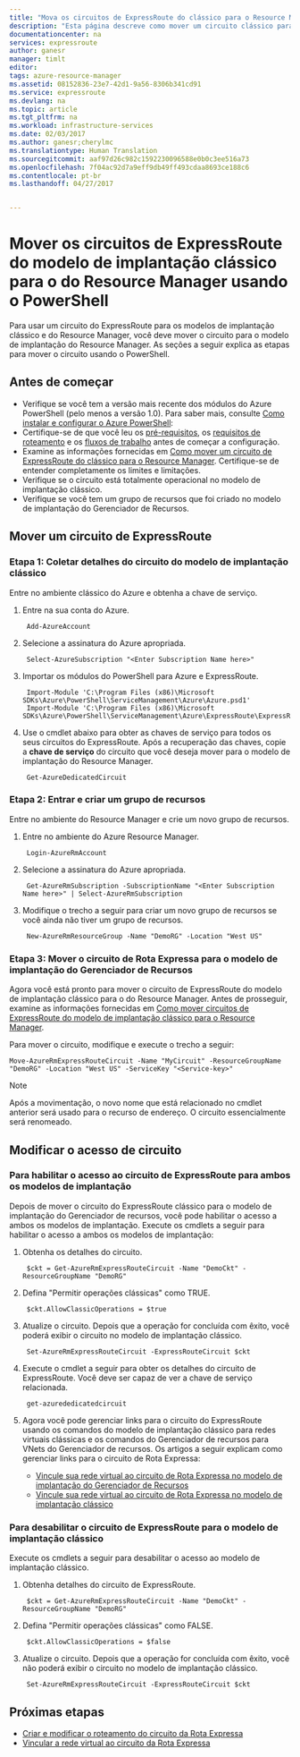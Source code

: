 ```yaml
---
title: "Mova os circuitos de ExpressRoute do clássico para o Resource Manager | Microsoft Docs"
description: "Esta página descreve como mover um circuito clássico para o modelo de implantação do Resource Manager usando o PowerShell."
documentationcenter: na
services: expressroute
author: ganesr
manager: timlt
editor: 
tags: azure-resource-manager
ms.assetid: 08152836-23e7-42d1-9a56-8306b341cd91
ms.service: expressroute
ms.devlang: na
ms.topic: article
ms.tgt_pltfrm: na
ms.workload: infrastructure-services
ms.date: 02/03/2017
ms.author: ganesr;cherylmc
ms.translationtype: Human Translation
ms.sourcegitcommit: aaf97d26c982c1592230096588e0b0c3ee516a73
ms.openlocfilehash: 7f04ac92d7a9eff9db49ff493cdaa8693ce188c6
ms.contentlocale: pt-br
ms.lasthandoff: 04/27/2017


---
```

# <a name="move-expressroute-circuits-from-the-classic-to-the-resource-manager-deployment-model-using-powershell"></a>Mover os circuitos de ExpressRoute do modelo de implantação clássico para o do Resource Manager usando o PowerShell

Para usar um circuito do ExpressRoute para os modelos de implantação clássico e do Resource Manager, você deve mover o circuito para o modelo de implantação do Resource Manager. As seções a seguir explica as etapas para mover o circuito usando o PowerShell.

## <a name="before-you-begin"></a>Antes de começar
* Verifique se você tem a versão mais recente dos módulos do Azure PowerShell (pelo menos a versão 1.0). Para saber mais, consulte [Como instalar e configurar o Azure PowerShell](/powershell/azure/overview):
* Certifique-se de que você leu os [pré-requisitos](expressroute-prerequisites.md), os [requisitos de roteamento](expressroute-routing.md) e os [fluxos de trabalho](expressroute-workflows.md) antes de começar a configuração.
* Examine as informações fornecidas em [Como mover um circuito de ExpressRoute do clássico para o Resource Manager](expressroute-move.md). Certifique-se de entender completamente os limites e limitações.
* Verifique se o circuito está totalmente operacional no modelo de implantação clássico.
* Verifique se você tem um grupo de recursos que foi criado no modelo de implantação do Gerenciador de Recursos.

## <a name="move-an-expressroute-circuit"></a>Mover um circuito de ExpressRoute

### <a name="step-1-gather-circuit-details-from-the-classic-deployment-model"></a>Etapa 1: Coletar detalhes do circuito do modelo de implantação clássico
Entre no ambiente clássico do Azure e obtenha a chave de serviço.

1. Entre na sua conta do Azure.

        Add-AzureAccount

2. Selecione a assinatura do Azure apropriada.

        Select-AzureSubscription "<Enter Subscription Name here>"

3. Importar os módulos do PowerShell para Azure e ExpressRoute.

        Import-Module 'C:\Program Files (x86)\Microsoft SDKs\Azure\PowerShell\ServiceManagement\Azure\Azure.psd1'
        Import-Module 'C:\Program Files (x86)\Microsoft SDKs\Azure\PowerShell\ServiceManagement\Azure\ExpressRoute\ExpressRoute.psd1'

4. Use o cmdlet abaixo para obter as chaves de serviço para todos os seus circuitos do ExpressRoute. Após a recuperação das chaves, copie a **chave de serviço** do circuito que você deseja mover para o modelo de implantação do Resource Manager.

        Get-AzureDedicatedCircuit

### <a name="step-2-sign-in-and-create-a-resource-group"></a>Etapa 2: Entrar e criar um grupo de recursos
Entre no ambiente do Resource Manager e crie um novo grupo de recursos.

1. Entre no ambiente do Azure Resource Manager.

        Login-AzureRmAccount

2. Selecione a assinatura do Azure apropriada.

        Get-AzureRmSubscription -SubscriptionName "<Enter Subscription Name here>" | Select-AzureRmSubscription

3. Modifique o trecho a seguir para criar um novo grupo de recursos se você ainda não tiver um grupo de recursos.

        New-AzureRmResourceGroup -Name "DemoRG" -Location "West US"

### <a name="step-3-move-the-expressroute-circuit-to-the-resource-manager-deployment-model"></a>Etapa 3: Mover o circuito de Rota Expressa para o modelo de implantação do Gerenciador de Recursos
Agora você está pronto para mover o circuito de ExpressRoute do modelo de implantação clássico para o do Resource Manager. Antes de prosseguir, examine as informações fornecidas em [Como mover circuitos de ExpressRoute do modelo de implantação clássico para o Resource Manager](expressroute-move.md).

Para mover o circuito, modifique e execute o trecho a seguir:

    Move-AzureRmExpressRouteCircuit -Name "MyCircuit" -ResourceGroupName "DemoRG" -Location "West US" -ServiceKey "<Service-key>"

> [!NOTE]
> Após a movimentação, o novo nome que está relacionado no cmdlet anterior será usado para o recurso de endereço. O circuito essencialmente será renomeado.
> 

## <a name="modify-circuit-access"></a>Modificar o acesso de circuito

### <a name="to-enable-expressroute-circuit-access-for-both-deployment-models"></a>Para habilitar o acesso ao circuito de ExpressRoute para ambos os modelos de implantação
Depois de mover o circuito do ExpressRoute clássico para o modelo de implantação do Gerenciador de recursos, você pode habilitar o acesso a ambos os modelos de implantação. Execute os cmdlets a seguir para habilitar o acesso a ambos os modelos de implantação:

1. Obtenha os detalhes do circuito.

        $ckt = Get-AzureRmExpressRouteCircuit -Name "DemoCkt" -ResourceGroupName "DemoRG"

2. Defina "Permitir operações clássicas" como TRUE.

        $ckt.AllowClassicOperations = $true

3. Atualize o circuito. Depois que a operação for concluída com êxito, você poderá exibir o circuito no modelo de implantação clássico.

        Set-AzureRmExpressRouteCircuit -ExpressRouteCircuit $ckt

4. Execute o cmdlet a seguir para obter os detalhes do circuito de ExpressRoute. Você deve ser capaz de ver a chave de serviço relacionada. 

        get-azurededicatedcircuit

5. Agora você pode gerenciar links para o circuito do ExpressRoute usando os comandos do modelo de implantação clássico para redes virtuais clássicas e os comandos do Gerenciador de recursos para VNets do Gerenciador de recursos. Os artigos a seguir explicam como gerenciar links para o circuito de Rota Expressa:

    * [Vincule sua rede virtual ao circuito de Rota Expressa no modelo de implantação do Gerenciador de Recursos](expressroute-howto-linkvnet-arm.md)
    * [Vincule sua rede virtual ao circuito de Rota Expressa no modelo de implantação clássico](expressroute-howto-linkvnet-classic.md)

### <a name="to-disable-expressroute-circuit-access-to-the-classic-deployment-model"></a>Para desabilitar o circuito de ExpressRoute para o modelo de implantação clássico
Execute os cmdlets a seguir para desabilitar o acesso ao modelo de implantação clássico.

1. Obtenha detalhes do circuito de ExpressRoute.

        $ckt = Get-AzureRmExpressRouteCircuit -Name "DemoCkt" -ResourceGroupName "DemoRG"

2. Defina "Permitir operações clássicas" como FALSE.

        $ckt.AllowClassicOperations = $false

3. Atualize o circuito. Depois que a operação for concluída com êxito, você não poderá exibir o circuito no modelo de implantação clássico.

        Set-AzureRmExpressRouteCircuit -ExpressRouteCircuit $ckt

## <a name="next-steps"></a>Próximas etapas

* [Criar e modificar o roteamento do circuito da Rota Expressa](expressroute-howto-routing-arm.md)
* [Vincular a rede virtual ao circuito da Rota Expressa](expressroute-howto-linkvnet-arm.md)


